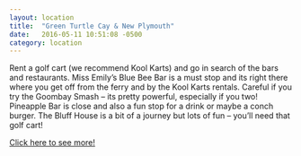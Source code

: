 ```yaml
---
layout: location
title:  "Green Turtle Cay & New Plymouth"
date:   2016-05-11 10:51:08 -0500
category: location
---
```

Rent a golf cart (we recommend Kool Karts) and go in search of the bars and restaurants. Miss Emily’s Blue Bee Bar is a must stop and its right there where you get off from the ferry and by the Kool Karts rentals. Careful if you try the Goombay Smash – its pretty powerful, especially if you two! Pineapple Bar is close and also a fun stop for a drink or maybe a conch burger. The Bluff House is a bit of a journey but lots of fun – you’ll need that golf cart!

[Click here to see more!][green-turtle]

[green-turtle]: http://www.abacoescape.com/AbacoVideos/GTC2015.html
